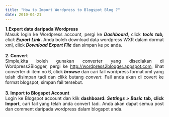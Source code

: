 ```yaml
---
title: "How to Import Wordpress to Blogspot Blog ?"
date: 2010-04-21
---
```

<div style="text-align: justify;"><b>1.Export data daripada Wordpress</b>&nbsp;</div><div style="text-align: justify;">Masuk login ke Wordpress account, pergi ke <b><i>Dashboard</i></b>, click <b><i>tools tab, </i></b><i>click <b>Export Link</b></i><b>.</b> Anda boleh download<b> </b>data wordpress WXR dalam dormat xml, click <b><i>Download Export File</i></b><i> </i>dan simpan ke pc anda.</div><div style="text-align: justify;"><br />
</div><div style="text-align: justify;"><b>2. Convert</b>&nbsp;</div><div style="text-align: justify;">Simple,kita boleh gunakan converter yang disediakan di Wordpress2Blogger, pergi ke <a href="http://wordpress2blogger.appspot.com/">http://wordpress2blogger.appspot.com</a>, lihat converter di item no 6, click <b><i>browse</i></b> dan cari fail<span class="fullpost"> wordpress format xml yang telah disimpan tadi dan clikk butang <i>convert. </i>Fail anda akan di covert ke format blogspot, simpan fail tersebut.</span></div><div style="text-align: justify;"><span class="fullpost"><br />
<b>3. Import to Blogspot Account</b></span></div><div style="text-align: justify;"><span class="fullpost">Login ke Blogspot account dan klik <b>dashboard: <span style="font-style: italic;">Settings &gt; Basic</span> tab, click Import</b>, cari fail yang telah anda convert tadi. Anda akan dapat semua post dan comment daripada wordpress dalam blogspot anda.</span></div>
